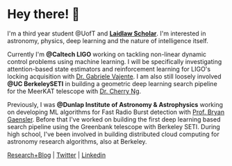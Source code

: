 # Hey there! 👋

I'm a third year student @UofT and **[Laidlaw Scholar](https://laidlawscholars.network/users/peter-ma)**. I'm interested in astronomy, physics, deep learning and the nature of intelligence itself. 

Currently I'm **@Caltech LIGO** working on tackling non-linear dynamic control problems using machine learning. I will be specifically investigating attention-based state estimators and reinforcement learning for LIGO's locking acquisition with [Dr. Gabriele Vajente](https://www.linkedin.com/in/gabriele-vajente). I am also still loosely involved **@UC BerkeleySETI** in building a geometric deep learning search pipeline for the MeerKAT telescope with [Dr. Cherry Ng](https://www.dunlap.utoronto.ca/dunlap-people/dr-cherry-ng/).

Previously, I was **@Dunlap Institute of Astronomy & Astrophysics** working on developing ML algorithms for Fast Radio Burst detection with [Prof. Bryan Gaensler](https://www.dunlap.utoronto.ca/dunlap-people/prof-bryan-gaensler-2/). Before that I've worked on building the first deep learning based search pipeline using the Greenbank telescope with Berkeley SETI. During high school, I've been involved in building distributed cloud computing for astronomy research algorithms, also at Berkeley. 

[Research+Blog](https://peterma.ca/) | [Twitter](https://twitter.com/peterma02) | [Linkedin](https://www.linkedin.com/in/peter-ma-37a917162/)  

